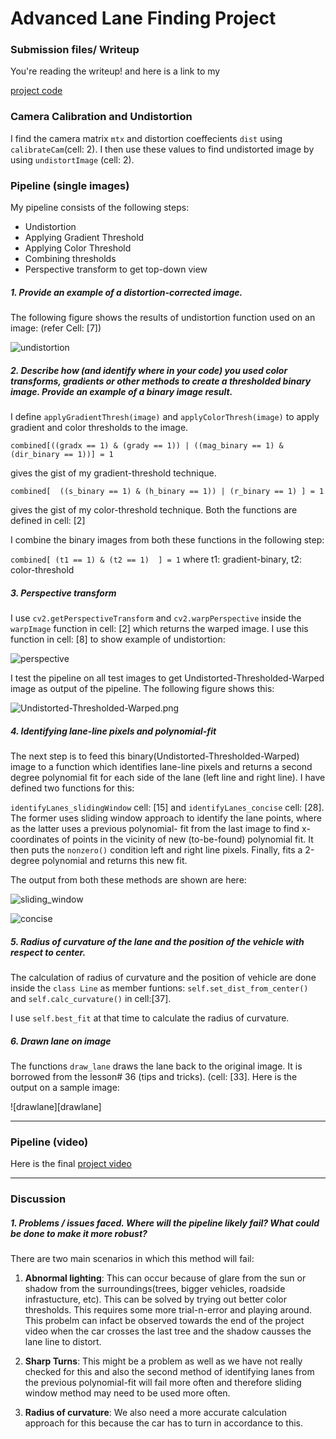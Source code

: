 # **Advanced Lane Finding Project**

[//]: # (Image References)

[undistortion]: ./output_images/undistortion.png "undistortion"
[perspective]: ./output_images/perspective.png "perspective"
[Undistorted-Thresholded-Warped]: ./output_images/Undistorted-Thresholded-Warped.png "Undistorted-Thresholded-Warped"
[sliding_window]: ./output_images/sliding_window.png "sliding_window"
[concise]: ./output_images/concise.png "concise"
[drawlane.png]: ./output_images/drawlane.png "drawlane"

### Submission files/ Writeup

You're reading the writeup! and here is a link to my 

[project code](https://github.com/purnendu23/Lane-Detection-Advanced/blob/master/laneDetect.ipynb)

### Camera Calibration and Undistortion

I find the camera matrix `mtx` and distortion coeffecients `dist` using `calibrateCam`(cell: 2). I then use these values to find undistorted image by using `undistortImage` (cell: 2). 
### Pipeline (single images)

My pipeline consists of the following steps:
* Undistortion
* Applying Gradient Threshold
* Applying Color Threshold
* Combining thresholds
* Perspective transform to get top-down view


##### 1. Provide an example of a distortion-corrected image.

The following figure shows the results of undistortion function used on an image: (refer Cell: [7])

![undistortion][undistortion]


##### 2. Describe how (and identify where in your code) you used color transforms, gradients or other methods to create a thresholded binary image.  Provide an example of a binary image result.

I define `applyGradientThresh(image)` and `applyColorThresh(image)` to apply gradient and color thresholds to the image.

`combined[((gradx == 1) & (grady == 1)) | ((mag_binary == 1) & (dir_binary == 1))] = 1`

gives the gist of my gradient-threshold technique. 

`combined[  ((s_binary == 1) & (h_binary == 1)) | (r_binary == 1) ] = 1`

gives the gist of my color-threshold technique.
Both the functions are defined in cell: [2]

I combine the binary images from both these functions in the following step:

`combined[ (t1 == 1) & (t2 == 1)  ] = 1`      where t1: gradient-binary,  t2: color-threshold


##### 3. Perspective transform

I use `cv2.getPerspectiveTransform` and `cv2.warpPerspective` inside the `warpImage` function in cell: [2] which returns the warped image. I use this function in cell: [8] to show example of undistortion:

![perspective][perspective]

I test the pipeline on all test images to get Undistorted-Thresholded-Warped image as output of the pipeline. The following figure shows this:

![Undistorted-Thresholded-Warped.png][Undistorted-Thresholded-Warped]


##### 4. Identifying lane-line pixels and polynomial-fit

The next step is to feed this binary(Undistorted-Thresholded-Warped) image to a function which identifies lane-line pixels and returns a second degree polynomial fit for each side of the lane (left line and right line).
I have defined two functions for this:

`identifyLanes_slidingWindow` cell: [15] and `identifyLanes_concise` cell: [28]. The former uses sliding window approach to identify the lane points, where as the latter uses a previous polynomial- fit from the last image to find x-coordinates of points in the vicinity of new (to-be-found) polynomial fit. It then puts the `nonzero()` condition left and right line pixels.
Finally, fits a 2-degree polynomial and returns this new fit.

The output from both these methods are shown are here:

![sliding_window][sliding_window]

![concise][concise]


##### 5. Radius of curvature of the lane and the position of the vehicle with respect to center.

The calculation of radius of curvature and the position of vehicle are done inside the `class Line` as member funtions:
`self.set_dist_from_center()` and `self.calc_curvature()` in cell:[37].

I use `self.best_fit` at that time to calculate the radius of curvature.

##### 6. Drawn lane on image
The functions `draw_lane` draws the lane back to the original image. It is borrowed from the lesson# 36 (tips and tricks). (cell: [33]. Here is the output on a sample image:

![drawlane][drawlane]

---

### Pipeline (video)

Here is the final [project video](https://github.com/purnendu23/Lane-Detection-Advanced/blob/master/project_video_output.mp4)

---

### Discussion

##### 1. Problems / issues faced.  Where will the pipeline likely fail?  What could be done to make it more robust?

There are two main scenarios in which this method will fail:
1. **Abnormal lighting**: This can occur because of glare from the sun or shadow from the surroundings(trees, bigger vehicles, roadside infrastucture, etc). This can be solved by trying out better color thresholds. This requires some more trial-n-error and playing around. This probelm can infact be observed towards the end of the project video when the car crosses the last tree and the shadow causses the lane line to distort.

2. **Sharp Turns**: This might be a problem as well as we have not really checked for this and also the second method of identifying lanes from the previous polynomial-fit will fail more often and therefore sliding window method may need to be used more often.

3. **Radius of curvature**: We also need a more accurate calculation approach for this because the car has to turn in accordance to this.


